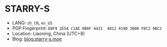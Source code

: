 # STARRY-S

- LANG: `zh_CN`, `en_US`
- PGP Fingerprint: `E8F9 2E5A C1AE 0B0F 4421  4012 9190 2000 F0C2 9BC2`
- Location: Liaoning, China (UTC+8)
- Blog: [blog.starry-s.moe](https://blog.starry-s.moe/)
